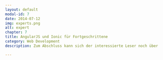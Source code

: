 ```yaml
---
layout: default
modal-id: 7
date: 2014-07-12
img: experts.png
alt: expert
chapter: 7
title: AngularJS und Ionic für Fortgeschrittene
category: Web Development
description: Zum Abschluss kann sich der interessierte Leser noch über vertiefende Themen der beiden Technologien informieren, die nicht zwingend zur Erstellung einer Ionic-App erforderlich sind. Darunter fällt zum Beispiel die Nutzung der Ionic-Services oder der Umgang mit Animationen in AngularJS. Des Weiteren wird auf die Testbarkeit und das Schreiben von Tests hingewiesen. Um den Leser nicht abzuschrecken, wird wirklich nur freundlich darauf aufmerksam gemacht und besondere Frameworks dazu vorgestellt.

---
```

